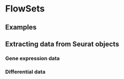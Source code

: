# FlowSets


## Examples


## Extracting data from Seurat objects

### Gene expression data


### Differential data